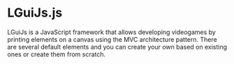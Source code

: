 # LGuiJs.js
LGuiJs is a JavaScript framework that allows developing videogames by printing elements on a canvas using the MVC architecture pattern.
There are several default elements and you can create your own based on existing ones or create them from scratch.